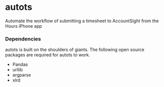 # autots
Automate the workflow of submitting a timesheet to AccountSight from the Hours iPhone app


### Dependencies
autots is built on the shoulders of giants. The following open source packages are 
required for autots to work.
* Pandas
* urllib
* argparse
* xlrd